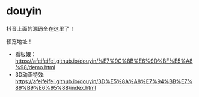 # douyin
抖音上面的源码全在这里了！

预览地址！
- 看板娘：https://afeifeifei.github.io/douyin/%E7%9C%8B%E6%9D%BF%E5%A8%98/demo.html
- 3D动画特效: https://afeifeifei.github.io/douyin/3D%E5%8A%A8%E7%94%BB%E7%89%B9%E6%95%88/index.html

